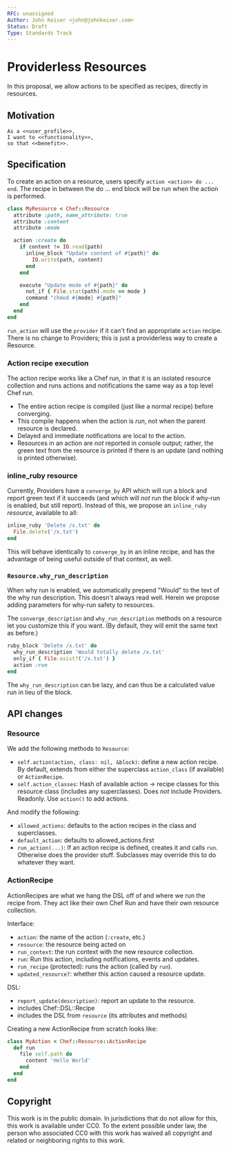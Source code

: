 ```yaml
---
RFC: unassigned
Author: John Keiser <john@johnkeiser.com>
Status: Draft
Type: Standards Track
---
```


# Providerless Resources

In this proposal, we allow actions to be specified as recipes, directly in resources.

## Motivation

    As a <<user_profile>>,
    I want to <<functionality>>,
    so that <<benefit>>.

## Specification

To create an action on a resource, users specify `action <action> do ... end`.
The recipe in between the do ... end block will be run when the action is
performed.

```ruby
class MyResource < Chef::Resource
  attribute :path, name_attribute: true
  attribute :content
  attribute :mode

  action :create do
    if content != IO.read(path)
      inline_block "Update content of #{path}" do
        IO.write(path, content)
      end
    end

    execute "Update mode of #{path}" do
      not_if { File.stat(path).mode == mode }
      command "chmod #{mode} #{path}"
    end
  end
end
```

`run_action` will use the `provider` if it can't find an appropriate `action`
recipe.  There is no change to Providers; this is just a providerless way to
create a Resource.

### Action recipe execution

The action recipe works like a Chef run, in that it is an isolated resource
collection and runs actions and notifications the same way as a top level Chef run.

- The entire action recipe is compiled (just like a normal recipe) before converging.
- This compile happens when the action is *run*, not when the parent resource
  is declared.
- Delayed and immediate notifications are local to the action.
- Resources in an action are *not* reported in console output; rather, the green
  text from the resource is printed if there is an update (and nothing is printed
  otherwise).

### inline_ruby resource

Currently, Providers have a `converge_by` API which will run a block and report
green text if it succeeds (and which will *not* run the block if why-run is
enabled, but still report).  Instead of this, we propose an `inline_ruby`
*resource*, available to all:

```ruby
inline_ruby 'Delete /x.txt' do
  File.delete('/x.txt')
end
```

This will behave identically to `converge_by` in an inline recipe, and has the
advantage of being useful outside of that context, as well.

### `Resource.why_run_description`

When why run is enabled, we automatically prepend "Would" to the text of the
why run description.  This doesn't always read well.  Herein we propose adding
parameters for why-run safety to resources.

The `converge_description` and `why_run_description` methods on a resource let
you customize this if you want.  (By default, they will emit the same text as
before.)

```ruby
ruby_block 'Delete /x.txt' do
  why_run_description 'Would totally delete /x.txt'
  only_if { File.exist?('/x.txt') }
  action :run
end
```

The `why_run_description` can be lazy, and can thus be a calculated value run
in lieu of the block.

## API changes

### Resource

We add the following methods to `Resource`:

- `self.action(action, class: nil, &block)`: define a new action recipe.
  By default, extends from either the superclass `action_class` (if available)
  or `ActionRecipe`.
- `self.action_classes`: Hash of available action -> recipe classes for this resource
  class (includes any superclasses).  Does *not* include Providers.  Readonly.
  Use `action()` to add actions.

And modify the following:

- `allowed_actions`: defaults to the action recipes in the class and superclasses.
- `default_action`: defaults to allowed_actions.first
- `run_action(...)`: If an action recipe is defined, creates it and calls `run`.
  Otherwise does the provider stuff.  Subclasses may override this to do whatever
  they want.

### ActionRecipe

ActionRecipes are what we hang the DSL off of and where we run the recipe from.
They act like their own Chef Run and have their own resource collection.

Interface:
- `action`: the name of the action (`:create`, etc.)
- `resource`: the resource being acted on
- `run_context`: the run context with the new resource collection.
- `run`: Run this action, including notifications, events and updates.
- `run_recipe` (protected): runs the action (called by `run`).
- `updated_resource?`: whether this action caused a resource update.

DSL:
- `report_update(description)`: report an update to the resource.
- includes Chef::DSL::Recipe
- includes the DSL from `resource` (its attributes and methods)

Creating a new ActionRecipe from scratch looks like:

```ruby
class MyAction < Chef::Resource::ActionRecipe
  def run
    file self.path do
      content 'Hello World'
    end
  end
end
```

## Copyright

This work is in the public domain. In jurisdictions that do not allow for this,
this work is available under CC0. To the extent possible under law, the person
who associated CC0 with this work has waived all copyright and related or
neighboring rights to this work.
